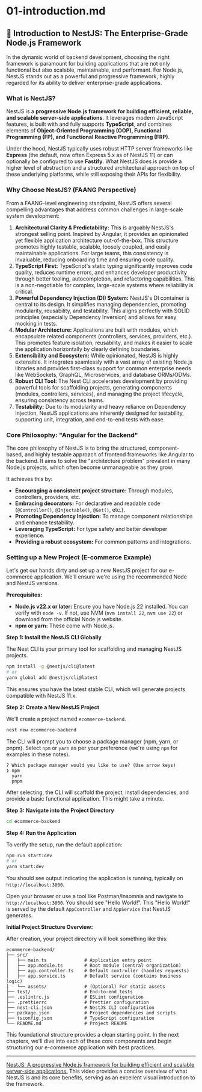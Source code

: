 <immersive type="text/markdown">

# 01-introduction.md

## 🚀 Introduction to NestJS: The Enterprise-Grade Node.js Framework

In the dynamic world of backend development, choosing the right framework is paramount for building applications that are not only functional but also scalable, maintainable, and performant. For Node.js, NestJS stands out as a powerful and progressive framework, highly regarded for its ability to deliver enterprise-grade applications.

### What is NestJS?

NestJS is a **progressive Node.js framework for building efficient, reliable, and scalable server-side applications**. It leverages modern JavaScript features, is built with and fully supports **TypeScript**, and combines elements of **Object-Oriented Programming (OOP), Functional Programming (FP), and Functional Reactive Programming (FRP)**.

Under the hood, NestJS typically uses robust HTTP server frameworks like **Express** (the default, now often Express 5.x as of NestJS 11) or can optionally be configured to use **Fastify**. What NestJS does is provide a higher level of abstraction and a structured architectural approach on top of these underlying platforms, while still exposing their APIs for flexibility.

### Why Choose NestJS? (FAANG Perspective)

From a FAANG-level engineering standpoint, NestJS offers several compelling advantages that address common challenges in large-scale system development:

1.  **Architectural Clarity & Predictability:** This is arguably NestJS's strongest selling point. Inspired by Angular, it provides an opinionated yet flexible application architecture out-of-the-box. This structure promotes highly testable, scalable, loosely coupled, and easily maintainable applications. For large teams, this consistency is invaluable, reducing onboarding time and ensuring code quality.
2.  **TypeScript First:** TypeScript's static typing significantly improves code quality, reduces runtime errors, and enhances developer productivity through better tooling, autocompletion, and refactoring capabilities. This is a non-negotiable for complex, large-scale systems where reliability is critical.
3.  **Powerful Dependency Injection (DI) System:** NestJS's DI container is central to its design. It simplifies managing dependencies, promoting modularity, reusability, and testability. This aligns perfectly with SOLID principles (especially Dependency Inversion) and allows for easy mocking in tests.
4.  **Modular Architecture:** Applications are built with modules, which encapsulate related components (controllers, services, providers, etc.). This promotes feature isolation, reusability, and makes it easier to scale the application horizontally by clearly defining boundaries.
5.  **Extensibility and Ecosystem:** While opinionated, NestJS is highly extensible. It integrates seamlessly with a vast array of existing Node.js libraries and provides first-class support for common enterprise needs like WebSockets, GraphQL, Microservices, and database ORMs/ODMs.
6.  **Robust CLI Tool:** The Nest CLI accelerates development by providing powerful tools for scaffolding projects, generating components (modules, controllers, services), and managing the project lifecycle, ensuring consistency across teams.
7.  **Testability:** Due to its modularity and heavy reliance on Dependency Injection, NestJS applications are inherently designed for testability, supporting unit, integration, and end-to-end tests with ease.

### Core Philosophy: "Angular for the Backend"

The core philosophy of NestJS is to bring the structured, component-based, and highly testable approach of frontend frameworks like Angular to the backend. It aims to solve the "architecture problem" prevalent in many Node.js projects, which often become unmanageable as they grow.

It achieves this by:

  * **Encouraging a consistent project structure:** Through modules, controllers, providers, etc.
  * **Embracing decorators:** For declarative and readable code (`@Controller()`, `@Injectable()`, `@Get()`, etc.).
  * **Promoting Dependency Injection:** To manage component relationships and enhance testability.
  * **Leveraging TypeScript:** For type safety and better developer experience.
  * **Providing a robust ecosystem:** For common patterns and integrations.

### Setting up a New Project (E-commerce Example)

Let's get our hands dirty and set up a new NestJS project for our e-commerce application. We'll ensure we're using the recommended Node and NestJS versions.

**Prerequisites:**

  * **Node.js v22.x or later:** Ensure you have Node.js 22 installed. You can verify with `node -v`. If not, use NVM (`nvm install 22`, `nvm use 22`) or download from the official Node.js website.
  * **npm or yarn:** These come with Node.js.

**Step 1: Install the NestJS CLI Globally**

The Nest CLI is your primary tool for scaffolding and managing NestJS projects.

```bash
npm install -g @nestjs/cli@latest
# or
yarn global add @nestjs/cli@latest
```

This ensures you have the latest stable CLI, which will generate projects compatible with NestJS 11.x.

**Step 2: Create a New NestJS Project**

We'll create a project named `ecommerce-backend`.

```bash
nest new ecommerce-backend
```

The CLI will prompt you to choose a package manager (npm, yarn, or pnpm). Select `npm` or `yarn` as per your preference (we're using `npm` for examples in these notes).

```
? Which package manager would you like to use? (Use arrow keys)
❯ npm
  yarn
  pnpm
```

After selecting, the CLI will scaffold the project, install dependencies, and provide a basic functional application. This might take a minute.

**Step 3: Navigate into the Project Directory**

```bash
cd ecommerce-backend
```

**Step 4: Run the Application**

To verify the setup, run the default application:

```bash
npm run start:dev
# or
yarn start:dev
```

You should see output indicating the application is running, typically on `http://localhost:3000`.

Open your browser or use a tool like Postman/Insomnia and navigate to `http://localhost:3000`. You should see "Hello World\!". This "Hello World\!" is served by the default `AppController` and `AppService` that NestJS generates.

**Initial Project Structure Overview:**

After creation, your project directory will look something like this:

```
ecommerce-backend/
├── src/
│   ├── main.ts              # Application entry point
│   ├── app.module.ts        # Root module (central organization)
│   ├── app.controller.ts    # Default controller (handles requests)
│   ├── app.service.ts       # Default service (contains business logic)
│   └── assets/              # (Optional) For static assets
├── test/                    # End-to-end tests
├── .eslintrc.js             # ESLint configuration
├── .prettierrc              # Prettier configuration
├── nest-cli.json            # NestJS CLI configuration
├── package.json             # Project dependencies and scripts
├── tsconfig.json            # TypeScript configuration
└── README.md                # Project README
```

This foundational structure provides a clean starting point. In the next chapters, we'll dive into each of these core components and begin structuring our e-commerce application with best practices.

-----

[NestJS: A progressive Node.js framework for building efficient and scalable server-side applications.](https://www.youtube.com/watch%3Fv%3DDmp6j1C-2p8)
This video provides a concise overview of what NestJS is and its core benefits, serving as an excellent visual introduction to the framework.